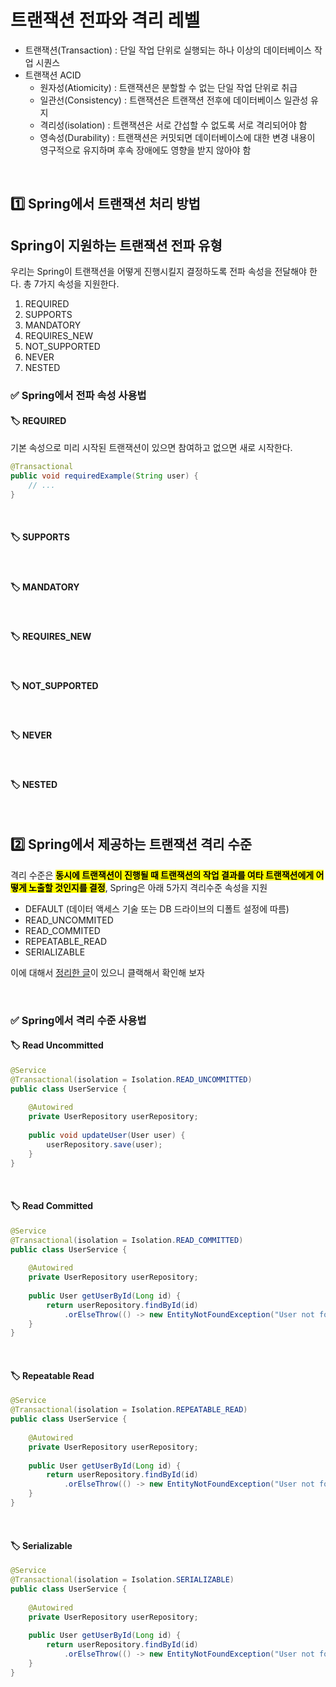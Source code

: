 # 트랜잭션 전파와 격리 레벨 

* 트랜잭션(Transaction) : 단일 작업 단위로 실행되는 하나 이상의 데이터베이스 작업 시퀀스
* 트랜잭션 ACID
  * 원자성(Atiomicity) : 트랜잭션은 분할할 수 없는 단일 작업 단위로 취급
  * 일관선(Consistency) : 트랜잭션은 트랜잭션 전후에 데이터베이스 일관성 유지
  * 격리성(isolation) : 트랜잭션은 서로 간섭할 수 없도록 서로 격리되어야 함
  * 영속성(Durability) : 트랜잭션은 커밋되면 데이터베이스에 대한 변경 내용이 영구적으로 유지하며 후속 장애에도 영향을 받지 않아야 함

</br>


## 1️⃣ Spring에서 트랜잭션 처리 방법


## Spring이 지원하는 트랜잭션 전파 유형

우리는 Spring이 트랜잭션을 어떻게 진행시킬지 결정하도록 전파 속성을 전달해야 한다. 총 7가지 속성을 지원한다. 

1. REQUIRED
2. SUPPORTS
3. MANDATORY
4. REQUIRES_NEW
5. NOT_SUPPORTED
6. NEVER
7. NESTED


### ✅ Spring에서 전파 속성 사용법

#### 🏷️ REQUIRED
기본 속성으로 미리 시작된 트랜잭션이 있으면 참여하고 없으면 새로 시작한다.

```java
@Transactional
public void requiredExample(String user) { 
	// ... 
}
```

</br>


#### 🏷️ SUPPORTS


</br>


#### 🏷️ MANDATORY


</br>


#### 🏷️ REQUIRES_NEW


</br>


#### 🏷️ NOT_SUPPORTED


</br>


#### 🏷️ NEVER


</br>

#### 🏷️ NESTED


</br>

## 2️⃣ Spring에서 제공하는 트랜잭션 격리 수준

격리 수준은 <mark>**동시에 트랜잭션이 진행될 때 트랜잭션의 작업 결과를 여타 트랜잭션에게 어떻게 노출할 것인지를 결정**</mark>, Spring은 아래 5가지 격리수준 속성을 지원

* DEFAULT (데이터 액세스 기술 또는 DB 드라이브의 디폴트 설정에 따름)
* READ_UNCOMMITED
* READ_COMMITED
* REPEATABLE_READ
* SERIALIZABLE

이에 대해서 [정리한 글](https://github.com/ArdorHoon/computer-science-for-developer/blob/main/database/%ED%8A%B8%EB%9E%9C%EC%9E%AD%EC%85%98_%EA%B2%A9%EB%A6%AC_%EC%88%98%EC%A4%80%20.md)이 있으니 클랙해서 확인해 보자

</br>

### ✅ Spring에서 격리 수준 사용법

#### 🏷️ Read Uncommitted

```java
@Service
@Transactional(isolation = Isolation.READ_UNCOMMITTED)
public class UserService {
  
    @Autowired  
    private UserRepository userRepository;  
  
    public void updateUser(User user) {  
        userRepository.save(user);  
    }  
}

```

</br>

#### 🏷️ Read Committed

```java
@Service
@Transactional(isolation = Isolation.READ_COMMITTED)
public class UserService {
  
    @Autowired  
    private UserRepository userRepository;  
  
    public User getUserById(Long id) {  
        return userRepository.findById(id)  
            .orElseThrow(() -> new EntityNotFoundException("User not found"));  
    }  
}

```

</br>

#### 🏷️ Repeatable Read

```java
@Service
@Transactional(isolation = Isolation.REPEATABLE_READ)
public class UserService {
  
    @Autowired  
    private UserRepository userRepository;  
  
    public User getUserById(Long id) {  
        return userRepository.findById(id)  
            .orElseThrow(() -> new EntityNotFoundException("User not found"));  
    }  
}

```

</br>


#### 🏷️ Serializable

```java
@Service
@Transactional(isolation = Isolation.SERIALIZABLE)
public class UserService {
  
    @Autowired  
    private UserRepository userRepository;  
  
    public User getUserById(Long id) {  
        return userRepository.findById(id)  
            .orElseThrow(() -> new EntityNotFoundException("User not found"));  
    }  
}

```

</br>
